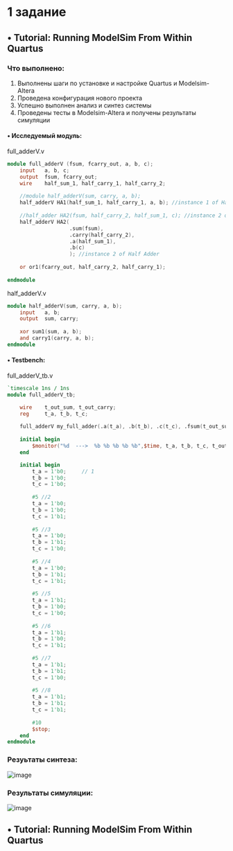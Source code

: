 # 1 задание

## • Tutorial: Running ModelSim From Within Quartus

###  Что выполнено:
1. Выполнены шаги по установке и настройке Quartus и Modelsim-Altera
2. Проведена конфигурация нового проекта
3. Успешно выполнен анализ и синтез системы
4. Проведены тесты в Modelsim-Altera и получены результаты симуляции

#### • Исследуемый модуль:
full_adderV.v
```verilog
module full_adderV (fsum, fcarry_out, a, b, c); 
    input   a, b, c; 
    output  fsum, fcarry_out; 
    wire    half_sum_1, half_carry_1, half_carry_2; 
    
    //module half_adderV(sum, carry, a, b); 
    half_adderV HA1(half_sum_1, half_carry_1, a, b); //instance 1 of Half Adder
    
    //half_adder HA2(fsum, half_carry_2, half_sum_1, c); //instance 2 of Half Adder
    half_adderV HA2(
                    .sum(fsum), 
                    .carry(half_carry_2), 
                    .a(half_sum_1), 
                    .b(c)
                    ); //instance 2 of Half Adder
                        
    or or1(fcarry_out, half_carry_2, half_carry_1); 
    
endmodule
```

half_adderV.v
```verilog
module half_adderV(sum, carry, a, b); 
    input   a, b; 
    output  sum, carry; 
    
    xor sum1(sum, a, b); 
    and carry1(carry, a, b); 
endmodule
```

#### • Testbench:
full_adderV_tb.v
```verilog
`timescale 1ns / 1ns 
module full_adderV_tb; 

    wire    t_out_sum, t_out_carry; 
    reg     t_a, t_b, t_c; 
    
    full_adderV my_full_adder(.a(t_a), .b(t_b), .c(t_c), .fsum(t_out_sum), .fcarry_out(t_out_carry)); 
    
    initial begin
        $monitor("%d  --->  %b %b %b %b %b",$time, t_a, t_b, t_c, t_out_carry, t_out_sum);
    end

    initial begin 
        t_a = 1'b0;     // 1 
        t_b = 1'b0; 
        t_c = 1'b0;  
        
        #5 //2     
        t_a = 1'b0; 
        t_b = 1'b0; 
        t_c = 1'b1;
        
        #5 //3 
        t_a = 1'b0; 
        t_b = 1'b1; 
        t_c = 1'b0;
        
        #5 //4 
        t_a = 1'b0; 
        t_b = 1'b1; 
        t_c = 1'b1;
        
        #5 //5 
        t_a = 1'b1; 
        t_b = 1'b0; 
        t_c = 1'b0;
        
        #5 //6 
        t_a = 1'b1; 
        t_b = 1'b0; 
        t_c = 1'b1;
        
        #5 //7 
        t_a = 1'b1; 
        t_b = 1'b1; 
        t_c = 1'b0;
    
        #5 //8
        t_a = 1'b1; 
        t_b = 1'b1; 
        t_c = 1'b1;
        
        #10
        $stop;
    end 
endmodule
```

### Резуьтаты синтеза:
![image](https://github.com/VarrianRin/FPGA_MIPT/assets/55803852/fb8957ac-03f4-4464-b28d-256eacc5190c)


### Результаты симуляции:
![image](https://github.com/VarrianRin/FPGA_MIPT/assets/55803852/a557f921-010f-4ae3-bff3-29f33ac79636)



## • Tutorial: Running ModelSim From Within Quartus
